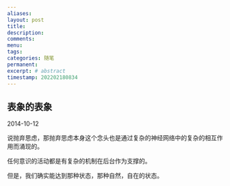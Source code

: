 ```yaml
---
aliases:
layout: post
title:
description:
comments:
menu:
tags: 
categories: 随笔
permanent: 
excerpt: # abstract
timestamp: 202202180834
---
```


## 表象的表象

2014-10-12 

说抛弃思虑，那抛弃思虑本身这个念头也是通过复杂的神经网络中的复杂的相互作用而涌现的。

任何意识的活动都是有复杂的机制在后台作为支撑的。

但是，我们确实能达到那种状态，那种自然，自在的状态。